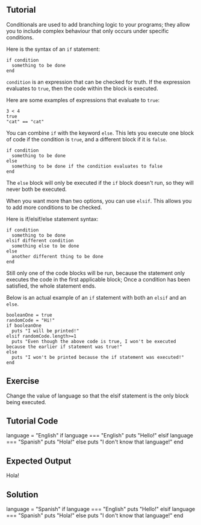 Tutorial
--------

Conditionals are used to add branching logic to your programs; they allow you to include complex behaviour that only occurs under specific conditions.

Here is the syntax of an `if` statement:

    if condition
      something to be done
    end

`condition` is an expression that can be checked for truth. If the expression evaluates to `true`, then the code within the block is executed.

Here are some examples of expressions that evaluate to `true`:

    3 < 4
    true
    "cat" == "cat"

You can combine `if` with the keyword `else`. This lets you execute one block of code if the condition is `true`, and a different block if it is `false`. 

    if condition
      something to be done
    else
      something to be done if the condition evaluates to false
    end

The `else` block will only be executed if the `if` block doesn't run, so they will never both be executed.

When you want more than two options, you can use `elsif`. This allows you to add more conditions to be checked.

Here is if/elsif/else statement syntax:

    if condition
      something to be done
    elsif different condition
      something else to be done
    else
      another different thing to be done
    end

Still only one of the code blocks will be run, because the statement only executes the code in the first applicable block; Once a condition has been satisfied, the whole statement ends. 

Below is an actual example of an `if` statement with both an `elsif` and an `else`.

    booleanOne = true
    randomCode = "Hi!"
    if booleanOne
      puts "I will be printed!"
    elsif randomCode.length>=1
      puts "Even though the above code is true, I won't be executed because the earlier if statement was true!"
    else
      puts "I won't be printed because the if statement was executed!"
    end

Exercise
--------
Change the value of language so that the elsif statement is the only block being executed.

Tutorial Code
-------------
language = "English"
if language === "English"
  puts "Hello!"
elsif language === "Spanish"
  puts "Hola!"
else
  puts "I don't know that language!"
end

Expected Output
---------------
Hola!

Solution
--------

language = "Spanish"
if language === "English"
  puts "Hello!"
elsif language === "Spanish"
  puts "Hola!"
else
  puts "I don't know that language!"
end

